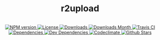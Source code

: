 <h1 align="center">r2upload</h1>

<div align="center">
  <strong></strong>
</div>

<br />

<div align="center">
  <!-- NPM version -->
  <a href="https://npmjs.org/package/r2upload" target="_blank">
    <img src="https://img.shields.io/npm/v/r2upload.svg" alt="NPM version" />
  </a>
  <!-- License -->
  <a href="https://npmjs.org/package/r2upload" target="_blank">
    <img src="https://img.shields.io/npm/l/r2upload.svg" alt="License" />
  </a>
  <!-- Downloads -->
  <a href="https://npmjs.org/package/r2upload" target="_blank">
    <img src="https://img.shields.io/npm/dt/r2upload.svg" alt="Downloads" />
  </a>
  <!-- Downloads Month -->
  <a href="https://npmjs.org/package/r2upload" target="_blank">
    <img src="https://img.shields.io/npm/dm/r2upload.svg" alt="Downloads Month" />
  </a>
  <!-- Travis CI -->
  <a href="https://travis-ci.org/r2js/r2upload" target="_blank">
    <img src="https://img.shields.io/travis/r2js/r2upload.svg" alt="Travis CI" />
  </a>
  <!-- Dependencies -->
  <a href="https://david-dm.org/r2js/r2upload" target="_blank">
    <img src="https://img.shields.io/david/r2js/r2upload.svg" alt="Dependencies" />
  </a>
  <!-- Dev Dependencies -->
  <a href="https://david-dm.org/r2js/r2upload?type=dev" target="_blank">
    <img src="https://img.shields.io/david/dev/r2js/r2upload.svg" alt="Dev Dependencies" />
  </a>
  <!-- Codeclimate -->
  <a href="https://codeclimate.com/github/r2js/r2upload" target="_blank">
    <img src="https://img.shields.io/codeclimate/github/r2js/r2upload.svg" alt="Codeclimate" />
  </a>
  <!-- Github Stars -->
  <a href="https://github.com/r2js/r2upload" target="_blank">
    <img src="https://img.shields.io/github/stars/r2js/r2upload.svg?label=%E2%98%85" alt="Github Stars" />
  </a>
</div>
